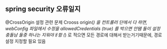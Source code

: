 ## spring security 오류일지

@CrossOrigin 설정 관련 문제 
Crooss origin(*) 을 컨트롤러 단에서 다 하면, 
webConfig 파일에서 수정을 allowedCredentials (true) 를 박으면 안됌 
둘이 설정 충돌남 둘중 하나는 지워야ㅐ함
(*) 로 적으면 모든 경로에 대해서 받는거기때문에, 경로 설정 지정할 필요 있음
